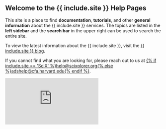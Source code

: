 <h2>Welcome to the {{ include.site }} Help Pages</h2>

<p>This site is a place to find <b>documentation</b>, <b>tutorials</b>, and other <b>general information</b> about the {{ include.site }} services. The topics are listed in the <b>left sidebar</b> and the <b>search bar</b> in the upper right can be used to search the entire site.</p>

<p>To view the latest information about the {{ include.site }}, visit the <a href="{{ site.baseurl }}/blog">{{ include.site }} blog</a>.</p>

<p>If you cannot find what you are looking for, please reach out to us at <a href="mailto:{% if include.site == 'SciX' %}help@scixplorer.org{% else %}adshelp@cfa.harvard.edu{% endif %}">{% if include.site == 'SciX' %}help@scixplorer.org{% else %}adshelp@cfa.harvard.edu{% endif %}</a>.

<br>
<div class="scalable scalable-16-9">
  <div class="scalable-content">
    <iframe src="https://www.youtube.com/embed/i7O7ylHLniI" frameborder="0" allow="autoplay; encrypted-media" allowfullscreen></iframe>
  </div>
</div>
